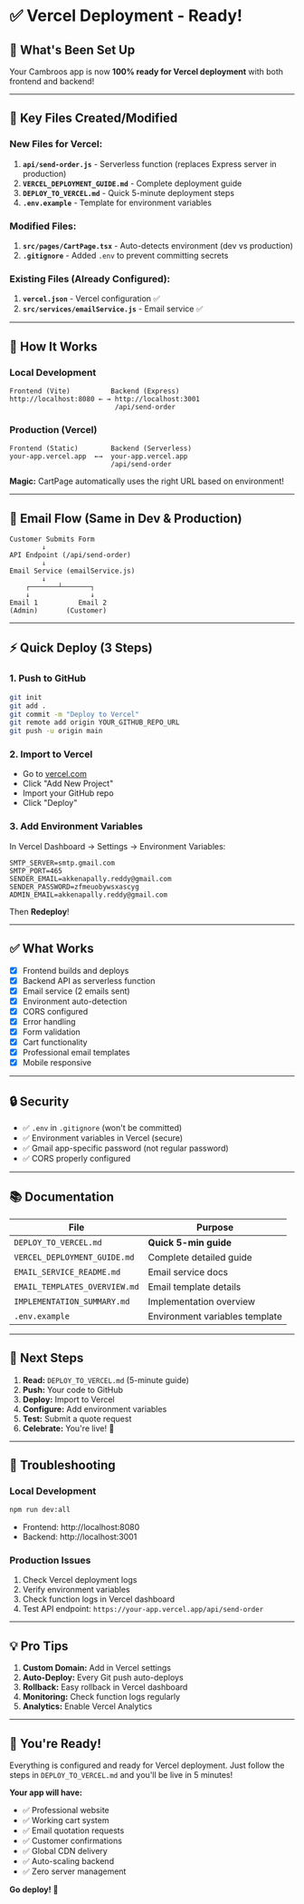 # ✅ Vercel Deployment - Ready!

## 🎯 What's Been Set Up

Your Cambroos app is now **100% ready for Vercel deployment** with both frontend and backend!

---

## 📁 Key Files Created/Modified

### New Files for Vercel:
1. **`api/send-order.js`** - Serverless function (replaces Express server in production)
2. **`VERCEL_DEPLOYMENT_GUIDE.md`** - Complete deployment guide
3. **`DEPLOY_TO_VERCEL.md`** - Quick 5-minute deployment steps
4. **`.env.example`** - Template for environment variables

### Modified Files:
1. **`src/pages/CartPage.tsx`** - Auto-detects environment (dev vs production)
2. **`.gitignore`** - Added `.env` to prevent committing secrets

### Existing Files (Already Configured):
1. **`vercel.json`** - Vercel configuration ✅
2. **`src/services/emailService.js`** - Email service ✅

---

## 🚀 How It Works

### Local Development
```
Frontend (Vite)          Backend (Express)
http://localhost:8080 ← → http://localhost:3001
                          /api/send-order
```

### Production (Vercel)
```
Frontend (Static)        Backend (Serverless)
your-app.vercel.app  ←→  your-app.vercel.app
                         /api/send-order
```

**Magic:** CartPage automatically uses the right URL based on environment!

---

## 📧 Email Flow (Same in Dev & Production)

```
Customer Submits Form
        ↓
API Endpoint (/api/send-order)
        ↓
Email Service (emailService.js)
        ↓
    ┌───────┴───────┐
    ↓               ↓
Email 1          Email 2
(Admin)       (Customer)
```

---

## ⚡ Quick Deploy (3 Steps)

### 1. Push to GitHub
```bash
git init
git add .
git commit -m "Deploy to Vercel"
git remote add origin YOUR_GITHUB_REPO_URL
git push -u origin main
```

### 2. Import to Vercel
- Go to [vercel.com](https://vercel.com)
- Click "Add New Project"
- Import your GitHub repo
- Click "Deploy"

### 3. Add Environment Variables
In Vercel Dashboard → Settings → Environment Variables:
```
SMTP_SERVER=smtp.gmail.com
SMTP_PORT=465
SENDER_EMAIL=akkenapally.reddy@gmail.com
SENDER_PASSWORD=zfmeuobywsxascyg
ADMIN_EMAIL=akkenapally.reddy@gmail.com
```

Then **Redeploy**!

---

## ✅ What Works

- [x] Frontend builds and deploys
- [x] Backend API as serverless function
- [x] Email service (2 emails sent)
- [x] Environment auto-detection
- [x] CORS configured
- [x] Error handling
- [x] Form validation
- [x] Cart functionality
- [x] Professional email templates
- [x] Mobile responsive

---

## 🔒 Security

- ✅ `.env` in `.gitignore` (won't be committed)
- ✅ Environment variables in Vercel (secure)
- ✅ Gmail app-specific password (not regular password)
- ✅ CORS properly configured

---

## 📚 Documentation

| File | Purpose |
|------|---------|
| `DEPLOY_TO_VERCEL.md` | **Quick 5-min guide** |
| `VERCEL_DEPLOYMENT_GUIDE.md` | Complete detailed guide |
| `EMAIL_SERVICE_README.md` | Email service docs |
| `EMAIL_TEMPLATES_OVERVIEW.md` | Email template details |
| `IMPLEMENTATION_SUMMARY.md` | Implementation overview |
| `.env.example` | Environment variables template |

---

## 🎯 Next Steps

1. **Read:** `DEPLOY_TO_VERCEL.md` (5-minute guide)
2. **Push:** Your code to GitHub
3. **Deploy:** Import to Vercel
4. **Configure:** Add environment variables
5. **Test:** Submit a quote request
6. **Celebrate:** You're live! 🎉

---

## 🐛 Troubleshooting

### Local Development
```bash
npm run dev:all
```
- Frontend: http://localhost:8080
- Backend: http://localhost:3001

### Production Issues
1. Check Vercel deployment logs
2. Verify environment variables
3. Check function logs in Vercel dashboard
4. Test API endpoint: `https://your-app.vercel.app/api/send-order`

---

## 💡 Pro Tips

1. **Custom Domain:** Add in Vercel settings
2. **Auto-Deploy:** Every Git push auto-deploys
3. **Rollback:** Easy rollback in Vercel dashboard
4. **Monitoring:** Check function logs regularly
5. **Analytics:** Enable Vercel Analytics

---

## 🎊 You're Ready!

Everything is configured and ready for Vercel deployment. Just follow the steps in `DEPLOY_TO_VERCEL.md` and you'll be live in 5 minutes!

**Your app will have:**
- ✅ Professional website
- ✅ Working cart system
- ✅ Email quotation requests
- ✅ Customer confirmations
- ✅ Global CDN delivery
- ✅ Auto-scaling backend
- ✅ Zero server management

**Go deploy! 🚀**
